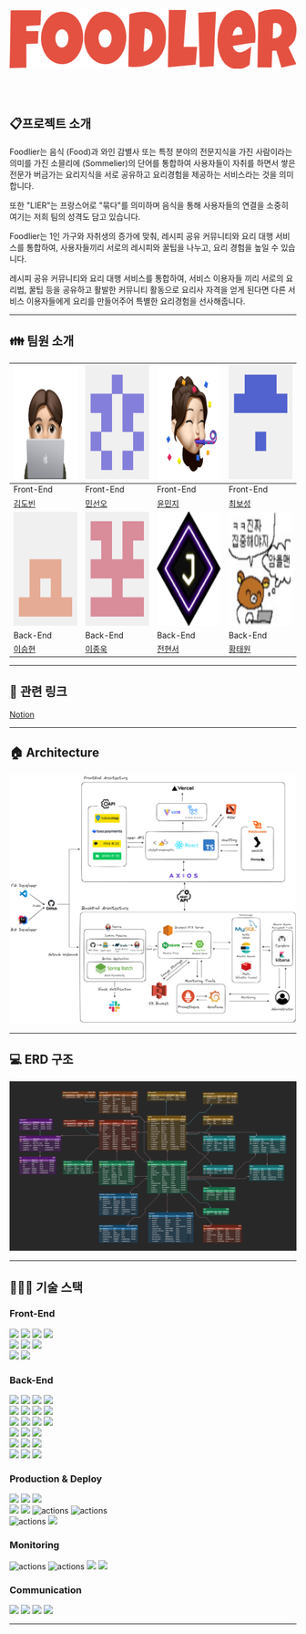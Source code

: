 <p align="center"><img src="https://raw.githubusercontent.com/thwang26/zb-foodlier-image/main/foodlier_logo.png" height="106px" width="610px"></p>
<br/>
<br/>

## 📋프로젝트 소개
Foodlier는 음식 (Food)과 와인 감별사 또는 특정 분야의 전문지식을 가진 사람이라는 의미를 가진 소믈리에 (Sommelier)의 단어를 통합하여
사용자들이 자취를 하면서 쌓은 전문가 버금가는 요리지식을 서로 공유하고 요리경험을 제공하는 서비스라는 것을 의미합니다.

또한 "LIER"는 프랑스어로 "묶다"를 의미하며 음식을 통해 사용자들의 연결을 소중히 여기는 저희 팀의 성격도 담고 있습니다.

Foodlier는 1인 가구와 자취생의 증가에 맞춰, 레시피 공유 커뮤니티와 요리 대행 서비스를 통합하여, 사용자들끼리 서로의 레시피와 꿀팁을 나누고, 요리 경험을 높일 수 있습니다. 

레시피 공유 커뮤니티와 요리 대행 서비스를 통합하여, 서비스 이용자들 끼리 서로의 요리법, 꿀팁 등을 공유하고
활발한 커뮤니티 활동으로 요리사 자격을 얻게 된다면 다른 서비스 이용자들에게 요리를 만들어주어 특별한 요리경험을 선사해줍니다.

---

## 👪 팀원 소개

| <img src = https://github.com/thwang26/zb-foodlier-image/blob/main/db.png width="200" height="200"> | <img src = https://github.com/thwang26/zb-foodlier-image/blob/main/so.png width="200" height="200"> | <img src = https://github.com/thwang26/zb-foodlier-image/blob/main/mj.png width="200" height="200"> | <img src = https://github.com/thwang26/zb-foodlier-image/blob/main/bs.png width="200" height="200">|  
|--|--|--|--|  
|Front-End|Front-End|Front-End|Front-End|
|[김도빈](https://github.com/d-bCODING)|[민선오](https://github.com/seonohmin)|[윤민지](https://github.com/minpaper-dev)|[최보성](https://github.com/big-choi)|
| <img src = https://github.com/thwang26/zb-foodlier-image/blob/main/sh.png width="200" height="200"> | <img src = https://github.com/thwang26/zb-foodlier-image/blob/main/jw.png width="200" height="200"> | <img src = https://github.com/thwang26/zb-foodlier-image/blob/main/hs.png width="200" height="200"> | <img src = https://github.com/thwang26/zb-foodlier-image/blob/main/tw.png width="200" height="200">|  
|Back-End|Back-End|Back-End|Back-End|
|[이승현](https://github.com/SeungHyunLee054)|[이종욱](https://github.com/gomljo)|[전현서](https://github.com/J-HyeonSeo)|[황태원](https://github.com/thwang26)|

---

## 🔗 관련 링크
[Notion](https://www.notion.so/1-507f9a29e4ba44e5841e3f03bcba9479?pvs=4)
<!-- [Figma](https://www.figma.com/file/iMHsluSPs8FwdFqstWbL1b/%EC%A0%9C%EB%A1%9C%EB%B2%A0%EC%9D%B4%EC%8A%A4-1%EC%A1%B0-(%EB%8D%94-%ED%85%8C%EC%9D%B4%EB%B8%94)?type=design&node-id=41-87&mode=design&t=M1N9GTokEbIaicu2-0) -->

---

## 🏠 Architecture
![Architecture](https://raw.githubusercontent.com/thwang26/zb-foodlier-image/main/architecture.png)

---

## 💻 ERD 구조
![ERD](https://github.com/thwang26/zb-foodlier-image/blob/main/zb-foodlier.png)

---

## 🧑🏻‍🔧 기술 스택
### Front-End
<img src="https://img.shields.io/badge/React Query-61DAFB?&logo=react&logoColor=white"> <img src="https://img.shields.io/badge/typescript-3178C6?&logo=typescript&logoColor=white"> <img src="https://img.shields.io/badge/Msw-646CFF?&logo=Msw&logoColor=white"> <img src="https://img.shields.io/badge/Axios-ff3399?&logo=Axios&logoColor=white">
<br>
<img src="https://img.shields.io/badge/Naver-03C75A?&logo=naver&logoColor=white"> <img src="https://img.shields.io/badge/Kakao-FFCD00?&logo=kakao&logoColor=black"> <img src="https://img.shields.io/badge/Toss-0064FF">
<br>
<img src="https://img.shields.io/badge/VITE-646CFF?&logo=vite&logoColor=white"> <img src="https://img.shields.io/badge/styled-components-DB7093?&logo=styledcomponents&logoColor=white"> 

### Back-End
<img src="https://img.shields.io/badge/java-007396?&logo=java&logoColor=white"> <img src="https://img.shields.io/badge/Spring boot-6DB33F?&logo=Spring boot&logoColor=white"> <img src="https://img.shields.io/badge/Spring JPA-6DB33F?&logo=Spring JPA&logoColor=white"> <img src="https://img.shields.io/badge/gradle-02303A?&logo=gradle&logoColor=white">
<br>
<img src="https://img.shields.io/badge/Spring Security-6DB33F?&logo=Spring Security&logoColor=white"> <img src="https://img.shields.io/badge/Spring Batch-6DB33F"> <img src="https://img.shields.io/badge/Json web tokens-000000?&logo=Json web tokens&logoColor=white"> <img src="https://img.shields.io/badge/OAUTH2-EC1C24?&logo=Authy&logoColor=white">
<br>
<img src="https://img.shields.io/badge/MySQL-4479A1?&logo=MySQL&logoColor=white"> <img src="https://img.shields.io/badge/Redis-DC382D?&logo=redis&logoColor=white"> <img src="https://img.shields.io/badge/Query Dsl-2599ED?&logo=querydsl&logoColor=white"> <img src="https://img.shields.io/badge/Elasticsearch-005571?&logo=elasticsearch&logoColor=white">
<br>
<img src="https://img.shields.io/badge/SMTP-CC0000?&logo=Gmail&logoColor=white"> <img src="https://img.shields.io/badge/Junit-25A162?&logo=AssertJ&logoColor=white"> <img src="https://img.shields.io/badge/Mockito-008D62?&logo=Mockito&logoColor=white">
<br>
<img src="https://img.shields.io/badge/IntelliJ IDEA-000000?&logo=intellijidea&logoColor=white"> <img src="https://img.shields.io/badge/postman-FF6C37?&logo=postman&logoColor=white"> <img src="https://img.shields.io/badge/swagger-85EA2D?&logo=swagger&logoColor=white"> 
<br>
<img src="https://img.shields.io/badge/WebSocket-FF6C37"> <img src="https://img.shields.io/badge/stomp-000000"> <img src="https://img.shields.io/badge/sockjs-000000"> 
<br>
### Production & Deploy
<img src="https://img.shields.io/badge/Amazon EC2-FF9900?&logo=amazonec2&logoColor=white"> <img src="https://img.shields.io/badge/Amazon RDS-527FFF?&logo=amazonrds&logoColor=white"> <img src="https://img.shields.io/badge/Amazon S3-569A31?&logo=amazons3&logoColor=white">
<br>
<img src="https://img.shields.io/badge/github-181717?&logo=github&logoColor=white"> <img src="https://img.shields.io/badge/git-F05032?&logo=git&logoColor=white"> <img src="https://img.shields.io/badge/Jenkins-2088FF?&logo=Jenkins&logoColor=white" alt="actions"> <img src="https://img.shields.io/badge/Vercel-181717?&logo=Vercel&logoColor=white" alt="actions">
<br>
<img src="https://img.shields.io/badge/NGINX-009639?&logo=nginx&logoColor=white" alt="actions"> <img src="https://img.shields.io/badge/Github Webhook-0866FF">
  
### Monitoring
<img src="https://img.shields.io/badge/Prometheus-E6522C?&logo=prometheus&logoColor=white" alt="actions"> <img src="https://img.shields.io/badge/Grafana-F46800?&logo=grafana&logoColor=white" alt="actions"> <img src="https://img.shields.io/badge/Kibana-005571?&logo=kibana&logoColor=white"> <img src="https://img.shields.io/badge/Cerebro-000000">

### Communication
<img src="https://img.shields.io/badge/slack-4A154B?&logo=slack&logoColor=white"> <img src="https://img.shields.io/badge/notion-000000?&logo=notion&logoColor=white"> <img src="https://img.shields.io/badge/Github-181717?&logo=github&logoColor=white"> <img src="https://img.shields.io/badge/Gather-0058CC">

---
